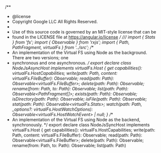 /**
 * @license
 * Copyright Google LLC All Rights Reserved.
 *
 * Use of this source code is governed by an MIT-style license that can be
 * found in the LICENSE file at https://angular.io/license
 */
/// <reference types="node" />
import { Stats } from 'fs';
import { Observable } from 'rxjs';
import { Path, PathFragment, virtualFs } from '../src';
/**
 * An implementation of the Virtual FS using Node as the background. There are two versions; one
 * synchronous and one asynchronous.
 */
export declare class NodeJsAsyncHost implements virtualFs.Host<Stats> {
    get capabilities(): virtualFs.HostCapabilities;
    write(path: Path, content: virtualFs.FileBuffer): Observable<void>;
    read(path: Path): Observable<virtualFs.FileBuffer>;
    delete(path: Path): Observable<void>;
    rename(from: Path, to: Path): Observable<void>;
    list(path: Path): Observable<PathFragment[]>;
    exists(path: Path): Observable<boolean>;
    isDirectory(path: Path): Observable<boolean>;
    isFile(path: Path): Observable<boolean>;
    stat(path: Path): Observable<virtualFs.Stats<Stats>>;
    watch(path: Path, _options?: virtualFs.HostWatchOptions): Observable<virtualFs.HostWatchEvent> | null;
}
/**
 * An implementation of the Virtual FS using Node as the backend, synchronously.
 */
export declare class NodeJsSyncHost implements virtualFs.Host<Stats> {
    get capabilities(): virtualFs.HostCapabilities;
    write(path: Path, content: virtualFs.FileBuffer): Observable<void>;
    read(path: Path): Observable<virtualFs.FileBuffer>;
    delete(path: Path): Observable<void>;
    rename(from: Path, to: Path): Observable<void>;
    list(path: Path)